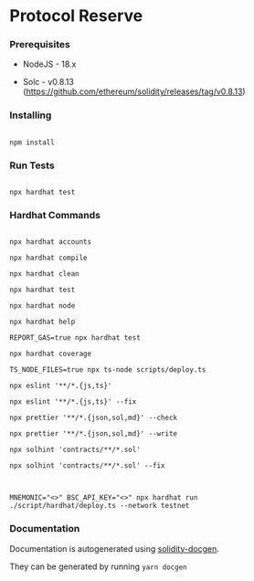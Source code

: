 # Protocol Reserve

### Prerequisites

- NodeJS - 18.x

- Solc - v0.8.13 (https://github.com/ethereum/solidity/releases/tag/v0.8.13)

### Installing

```

npm install

```

### Run Tests

```

npx hardhat test

```

### Hardhat Commands

```

npx hardhat accounts

npx hardhat compile

npx hardhat clean

npx hardhat test

npx hardhat node

npx hardhat help

REPORT_GAS=true npx hardhat test

npx hardhat coverage

TS_NODE_FILES=true npx ts-node scripts/deploy.ts

npx eslint '**/*.{js,ts}'

npx eslint '**/*.{js,ts}' --fix

npx prettier '**/*.{json,sol,md}' --check

npx prettier '**/*.{json,sol,md}' --write

npx solhint 'contracts/**/*.sol'

npx solhint 'contracts/**/*.sol' --fix



MNEMONIC="<>" BSC_API_KEY="<>" npx hardhat run ./script/hardhat/deploy.ts --network testnet

```

### Documentation

Documentation is autogenerated using [solidity-docgen](https://github.com/OpenZeppelin/solidity-docgen).

They can be generated by running `yarn docgen`
